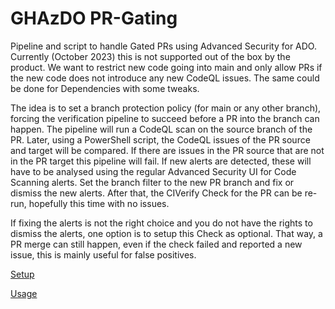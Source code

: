 # GHAzDO PR-Gating
Pipeline and script to handle Gated PRs using Advanced Security for ADO. Currently (October 2023) this is not supported out of the box by the product. We want to restrict new code going into main and only allow PRs if the new code does not introduce any new CodeQL issues. The same could be done for Dependencies with some tweaks.

The idea is to set a branch protection policy (for main or any other branch), forcing the verification pipeline to succeed before a PR into the branch can happen. The pipeline will run a CodeQL scan on the source branch of the PR. Later, using a PowerShell script, the CodeQL issues of the PR source and target will be compared. If there are issues in the PR source that are not in the PR target this pipeline will fail. 
If new alerts are detected, these will have to be analysed using the regular Advanced Security UI for Code Scanning alerts. Set the branch filter to the new PR branch and fix or dismiss the new alerts. After that, the CIVerify Check for the PR can be re-run, hopefully this time with no issues.

If fixing the alerts is not the right choice and you do not have the rights to dismiss the alerts, one option is to setup this Check as optional. That way, a PR merge can still happen, even if the check failed and reported a new issue, this is mainly useful for false positives. 


[Setup](./Setup.md)

[Usage](./Usage.md)
